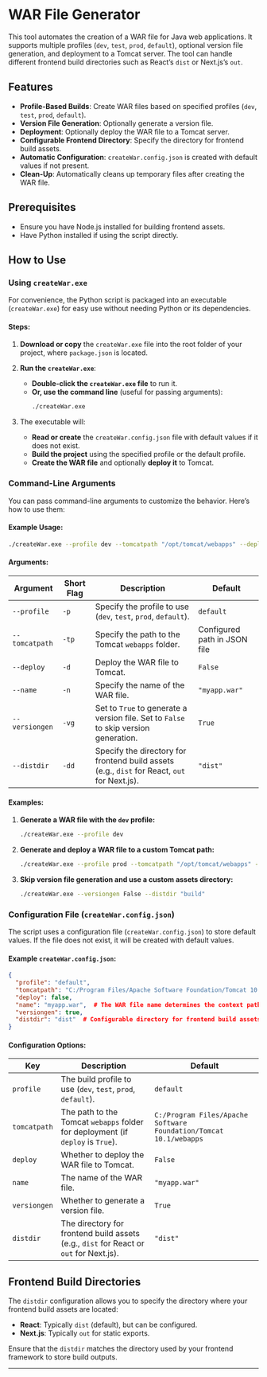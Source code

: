 # WAR File Generator

This tool automates the creation of a WAR file for Java web applications. It supports multiple profiles (`dev`, `test`, `prod`, `default`), optional version file generation, and deployment to a Tomcat server. The tool can handle different frontend build directories such as React’s `dist` or Next.js’s `out`.

## Features

- **Profile-Based Builds**: Create WAR files based on specified profiles (`dev`, `test`, `prod`, `default`).
- **Version File Generation**: Optionally generate a version file.
- **Deployment**: Optionally deploy the WAR file to a Tomcat server.
- **Configurable Frontend Directory**: Specify the directory for frontend build assets.
- **Automatic Configuration**: `createWar.config.json` is created with default values if not present.
- **Clean-Up**: Automatically cleans up temporary files after creating the WAR file.

## Prerequisites

- Ensure you have Node.js installed for building frontend assets.
- Have Python installed if using the script directly.

## How to Use

### Using `createWar.exe`

For convenience, the Python script is packaged into an executable (`createWar.exe`) for easy use without needing Python or its dependencies.

#### Steps:

1. **Download or copy** the `createWar.exe` file into the root folder of your project, where `package.json` is located.

2. **Run the `createWar.exe`**:
   - **Double-click the `createWar.exe` file** to run it.
   - **Or, use the command line** (useful for passing arguments):
     ```bash
     ./createWar.exe
     ```

3. The executable will:
   - **Read or create** the `createWar.config.json` file with default values if it does not exist.
   - **Build the project** using the specified profile or the default profile.
   - **Create the WAR file** and optionally **deploy it** to Tomcat.

### Command-Line Arguments

You can pass command-line arguments to customize the behavior. Here’s how to use them:

#### Example Usage:

```bash
./createWar.exe --profile dev --tomcatpath "/opt/tomcat/webapps" --deploy --versiongen False --name "customapp.war" --distdir "build"
```

#### Arguments:

| Argument        | Short Flag | Description                                                                              | Default                      |
|-----------------|------------|------------------------------------------------------------------------------------------|------------------------------|
| `--profile`     | `-p`       | Specify the profile to use (`dev`, `test`, `prod`, `default`).                           | `default`                     |
| `--tomcatpath`  | `-tp`      | Specify the path to the Tomcat `webapps` folder.                                          | Configured path in JSON file |
| `--deploy`      | `-d`       | Deploy the WAR file to Tomcat.                                                            | `False`                      |
| `--name`        | `-n`       | Specify the name of the WAR file.                                                         | `"myapp.war"`                |
| `--versiongen`  | `-vg`      | Set to `True` to generate a version file. Set to `False` to skip version generation.      | `True`                       |
| `--distdir`     | `-dd`      | Specify the directory for frontend build assets (e.g., `dist` for React, `out` for Next.js). | `"dist"`                     |

#### Examples:

1. **Generate a WAR file with the `dev` profile:**

   ```bash
   ./createWar.exe --profile dev
   ```

2. **Generate and deploy a WAR file to a custom Tomcat path:**

   ```bash
   ./createWar.exe --profile prod --tomcatpath "/opt/tomcat/webapps" --deploy
   ```

3. **Skip version file generation and use a custom assets directory:**

   ```bash
   ./createWar.exe --versiongen False --distdir "build"
   ```

### Configuration File (`createWar.config.json`)

The script uses a configuration file (`createWar.config.json`) to store default values. If the file does not exist, it will be created with default values.

#### Example `createWar.config.json`:

```json
{
  "profile": "default",
  "tomcatpath": "C:/Program Files/Apache Software Foundation/Tomcat 10.1/webapps",  # Set your Tomcat webapps folder location
  "deploy": false,
  "name": "myapp.war",  # The WAR file name determines the context path for your application. Ensure this name matches the context path used to access the application. For instance, if your application should be accessed via '/myapp/', set the name to 'myapp.war'. Failure to align this setting with your application's context path may result in the app failing to load properly.
  "versiongen": true,
  "distdir": "dist"  # Configurable directory for frontend build assets
}


```

#### Configuration Options:

| Key           | Description                                                                                       | Default                                      |
|---------------|---------------------------------------------------------------------------------------------------|----------------------------------------------|
| `profile`     | The build profile to use (`dev`, `test`, `prod`, `default`).                                      | `default`                                    |
| `tomcatpath`  | The path to the Tomcat `webapps` folder for deployment (if `deploy` is `True`).                     | `C:/Program Files/Apache Software Foundation/Tomcat 10.1/webapps` |
| `deploy`      | Whether to deploy the WAR file to Tomcat.                                                          | `False`                                     |
| `name`        | The name of the WAR file.                                                                         | `"myapp.war"`                               |
| `versiongen`  | Whether to generate a version file.                                                               | `True`                                      |
| `distdir`     | The directory for frontend build assets (e.g., `dist` for React or `out` for Next.js).              | `"dist"`                                    |

## Frontend Build Directories

The `distdir` configuration allows you to specify the directory where your frontend build assets are located:

- **React**: Typically `dist` (default), but can be configured.
- **Next.js**: Typically `out` for static exports.

Ensure that the `distdir` matches the directory used by your frontend framework to store build outputs.

---
